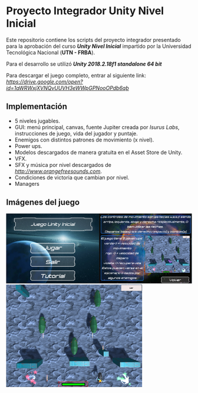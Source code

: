 # Proyecto Integrador Unity Nivel Inicial
Este repositorio contiene los scripts del proyecto integrador presentado para la aprobación del curso **_Unity Nivel Inicial_** impartido por la Universidad Tecnológica Nacional (**UTN - FRBA**).

Para el desarrollo se utilizó **_Unity 2018.2.18f1 standalone 64 bit_**

Para descargar el juego completo, entrar al siguiente link: *https://drive.google.com/open?id=1aWRWxjXVNQvUUVH3eWWpGPNooOPdb6qb*

## Implementación
* 5 niveles jugables.
* GUI: menú principal, canvas, fuente Jupiter creada por *Isurus Labs*, instrucciones de juego, vida del jugador y puntaje.  
* Enemigos con distintos patrones de movimiento (x nivel).
* Power ups.
* Modelos descargados de manera gratuita en el Asset Store de Unity.
* VFX.
* SFX y música por nivel descargados de *http://www.orangefreesounds.com*.
* Condiciones de victoria que cambian por nivel.
* Managers

## Imágenes del juego

![Alt Text](https://github.com/Nj747/Proyecto-Final-Unity-Nivel-Inicial/blob/master/Menu%20y%20tutorial.png)
![Alt Text](https://github.com/Nj747/Proyecto-Final-Unity-Nivel-Inicial/blob/master/Nivel1.png)
